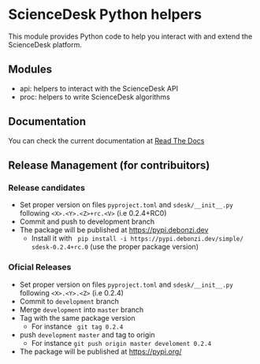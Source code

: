 # ScienceDesk Python helpers

This module provides Python code to help you interact with and extend the
ScienceDesk platform.

## Modules

- api: helpers to interact with the ScienceDesk API
- proc: helpers to write ScienceDesk algorithms


## Documentation
You can check the current documentation at [Read The Docs](https://sciencedesk-helper-library.readthedocs.io)


## Release Management (for contribuitors)
### Release candidates
 * Set proper version on files `pyproject.toml` and `sdesk/__init__.py` following `<X>.<Y>.<Z>+rc.<V>` (i.e 0.2.4+RC0)
 * Commit and push to development branch
 * The package will be published at https://pypi.debonzi.dev
    * Install it with ` pip install -i https://pypi.debonzi.dev/simple/ sdesk-0.2.4+rc.0` (use the proper package version)

 ### Oficial Releases
 * Set proper version on files `pyproject.toml` and `sdesk/__init__.py` following `<X>.<Y>.<Z>` (i.e 0.2.4)
 * Commit to `development` branch
 * Merge `development` into `master` branch
 * Tag with the same package version
    * For instance ` git tag 0.2.4`
 * push `development` `master` and tag to origin
    * For instance `git push origin master develoment 0.2.4`
 * The package will be published at https://pypi.org/
